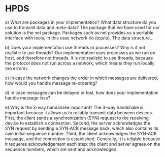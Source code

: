 # HPDS

a) What are packages in your implementation? What data structure do you use to transmit data and meta-data?
The package that we have used for our solution is the net package. Packages such as net provides us a portable interface with tools, in this case network i/o (tcp/ip).
The data structure...

b) Does your implementation use threads or processes? Why is it not realistic to use threads?
Our implementation uses processes as we run on host, and therefore not threads. It is not realistic to use threads, because the protocol does not run across a network, which means they run locally (no errors).

c) In case the network changes the order in which messages are delivered, how would you handle message re-ordering?

d) In case messages can be delayed or lost, how does your implementation handle message loss?

e) Why is the 3-way handshake important?
The 3-way handshake is important because it allows us to reliably transmit data between devices.
First, the client sends a synchronization (SYN) request to the receiving device to establish a connection.
Second, the server acknowledges the SYN request by sending a SYN-ACK message back, which also contains its own initial sequence number.
Third, the client acknowledges the SYN-ACK message, and the connection is established.
Generally, It is reliable because it requeres acknowledgement each step: the client and server agrees on the sequence numbers, which are sent and acknowledged.
